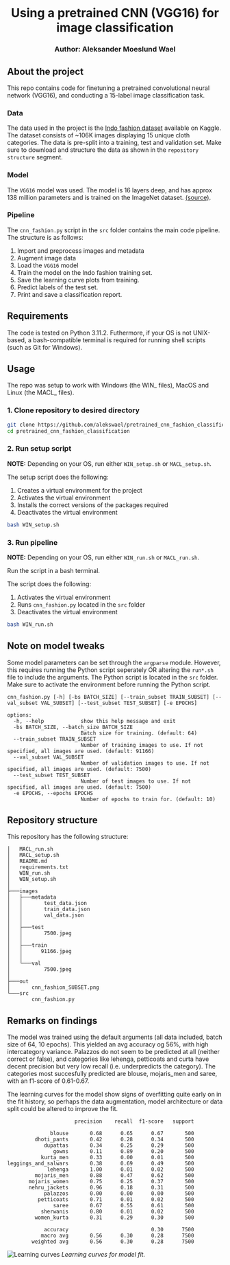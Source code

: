 <br />
  <h1 align="center">Using a pretrained CNN (VGG16) for image classification</h1> 
  <h3 align="center">
  Author: Aleksander Moeslund Wael <br>
  </h3>
</p>

## About the project
This repo contains code for finetuning a pretrained convolutional neural network (VGG16), and conducting a 15-label image classification task.

### Data
The data used in the project is the [Indo fashion dataset](https://www.kaggle.com/datasets/validmodel/indo-fashion-dataset) available on Kaggle. The dataset consists of ~106K images displaying 15 unique cloth categories. The data is pre-split into a training, test and validation set. Make sure to download and structure the data as shown in the `repository structure` segment.

### Model
The `VGG16` model was used. The model is 16 layers deep, and has approx 138 million parameters and is trained on the ImageNet dataset. [(source)](https://medium.com/@mygreatlearning/everything-you-need-to-know-about-vgg16-7315defb5918).

### Pipeline
The `cnn_fashion.py` script in the `src` folder contains the main code pipeline. The structure is as follows:
1. Import and preprocess images and metadata
2. Augment image data
3. Load the `VGG16` model
4. Train the model on the Indo fashion training set.
5. Save the learning curve plots from training.
6. Predict labels of the test set.
7. Print and save a classification report.

## Requirements

The code is tested on Python 3.11.2. Futhermore, if your OS is not UNIX-based, a bash-compatible terminal is required for running shell scripts (such as Git for Windows).

## Usage

The repo was setup to work with Windows (the WIN_ files), MacOS and Linux (the MACL_ files).

### 1. Clone repository to desired directory

```bash
git clone https://github.com/alekswael/pretrained_cnn_fashion_classification
cd pretrained_cnn_fashion_classification
```
### 2. Run setup script 
**NOTE:** Depending on your OS, run either `WIN_setup.sh` or `MACL_setup.sh`.

The setup script does the following:
1. Creates a virtual environment for the project
2. Activates the virtual environment
3. Installs the correct versions of the packages required
5. Deactivates the virtual environment

```bash
bash WIN_setup.sh
```

### 3. Run pipeline
**NOTE:** Depending on your OS, run either `WIN_run.sh` or `MACL_run.sh`.

Run the script in a bash terminal.

The script does the following:
1. Activates the virtual environment
2. Runs `cnn_fashion.py` located in the `src` folder
3. Deactivates the virtual environment
```bash
bash WIN_run.sh
```

## Note on model tweaks
Some model parameters can be set through the ``argparse`` module. However, this requires running the Python script seperately OR altering the `run*.sh` file to include the arguments. The Python script is located in the `src` folder. Make sure to activate the environment before running the Python script.

```
cnn_fashion.py [-h] [-bs BATCH_SIZE] [--train_subset TRAIN_SUBSET] [--val_subset VAL_SUBSET] [--test_subset TEST_SUBSET] [-e EPOCHS]

options:
  -h, --help            show this help message and exit
  -bs BATCH_SIZE, --batch_size BATCH_SIZE
                        Batch size for training. (default: 64)
  --train_subset TRAIN_SUBSET
                        Number of training images to use. If not specified, all images are used. (default: 91166)
  --val_subset VAL_SUBSET
                        Number of validation images to use. If not specified, all images are used. (default: 7500)
  --test_subset TEST_SUBSET
                        Number of test images to use. If not specified, all images are used. (default: 7500)
  -e EPOCHS, --epochs EPOCHS
                        Number of epochs to train for. (default: 10)
```

## Repository structure
This repository has the following structure:
```
│   MACL_run.sh
│   MACL_setup.sh
│   README.md
│   requirements.txt
│   WIN_run.sh
│   WIN_setup.sh
│
├───images
│   ├───metadata
│   │       test_data.json
│   │       train_data.json
│   │       val_data.json
│   │
│   ├───test
│   │       7500.jpeg
│   │       
│   ├───train
│   │      91166.jpeg
│   │
│   └───val
│           7500.jpeg
│
├───out
│       cnn_fashion_SUBSET.png
└───src
        cnn_fashion.py
```

## Remarks on findings
The model was trained using the default arguments (all data included, batch size of 64, 10 epochs). This yielded an avg accuracy og 56%, with high intercategory variance. Palazzos do not seem to be predicted at all (neither correct or false), and categories like lehenga, petticoats and curta have decent precision but very low recall (i.e. underpredicts the category). The categories most succesfully predicted are blouse, mojaris_men and saree, with an f1-score of 0.61-0.67.

The learning curves for the model show signs of overfitting quite early on in the fit history, so perhaps the data augmentation, model architecture or data split could be altered to improve the fit.

```
                      precision    recall  f1-score   support

              blouse       0.68      0.65      0.67       500
         dhoti_pants       0.42      0.28      0.34       500
            dupattas       0.34      0.25      0.29       500
               gowns       0.11      0.89      0.20       500
           kurta_men       0.33      0.00      0.01       500
leggings_and_salwars       0.38      0.69      0.49       500
             lehenga       1.00      0.01      0.02       500
         mojaris_men       0.88      0.47      0.62       500
       mojaris_women       0.75      0.25      0.37       500
       nehru_jackets       0.96      0.18      0.31       500
            palazzos       0.00      0.00      0.00       500
          petticoats       0.71      0.01      0.02       500
               saree       0.67      0.55      0.61       500
           sherwanis       0.80      0.01      0.02       500
         women_kurta       0.31      0.29      0.30       500

            accuracy                           0.30      7500
           macro avg       0.56      0.30      0.28      7500
        weighted avg       0.56      0.30      0.28      7500
```

![Learning curves](out/cnn_fashion_SUBSET.png)
*Learning curves for model fit.*
